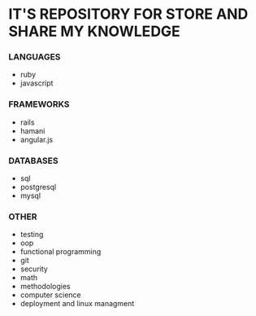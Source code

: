 # IT'S REPOSITORY FOR STORE AND SHARE MY KNOWLEDGE

### LANGUAGES
- ruby
- javascript

### FRAMEWORKS
- rails
- hamani
- angular.js

### DATABASES
- sql
- postgresql
- mysql

### OTHER
- testing
- oop
- functional programming
- git
- security
- math
- methodologies
- computer science
- deployment and linux managment